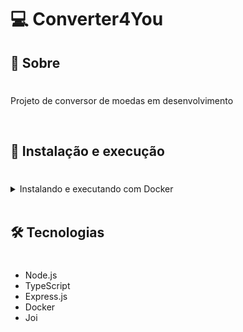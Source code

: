 # 💻 Converter4You


## 📡 Sobre
#

Projeto de conversor de moedas em desenvolvimento

<br />

## 🚀 Instalação e execução
#

<details>
<summary>Instalando e executando com Docker</summary>
<br />

Para rodar está aplicação é necessário ter **Git**, **Docker** e o **Docker Compose** instalados no seu computador. O Docker Compose precisa estar na versão **1.29** ou superior.

### 1 - Clone o repositório:

```
git clone git@github.com:vschagas/Converter4You.git
```

### 2 - Na raíz do projeto, suba os containers `front_converter` e `back_converter` utilizando o docker-compose.

    docker-compose up -d

### 3 - Abra o navegador no end-point abaixo.

    http://localhost:3000/




</details>

<br />

## 🛠️ Tecnologias
#

- Node.js
- TypeScript
- Express.js
- Docker
- Joi


